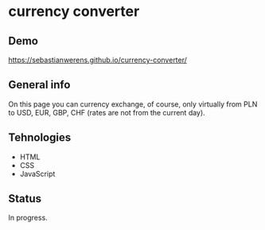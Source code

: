 # currency converter
## Demo
https://sebastianwerens.github.io/currency-converter/
## General info
On this page you can currency exchange, of course, only virtually from PLN to  USD, EUR, GBP, CHF (rates are not from the current day).
## Tehnologies
- HTML
- CSS
- JavaScript
## Status
In progress.
